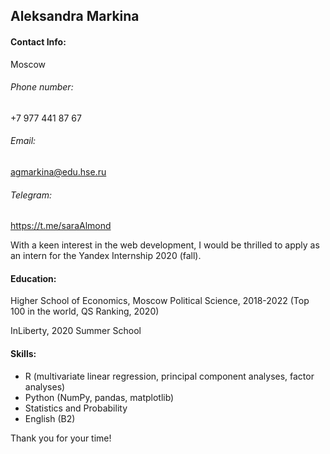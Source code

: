 ## Aleksandra Markina

#### Contact Info: 
Moscow
###### Phone number:
+7 977 441 87 67
###### Email: 
agmarkina@edu.hse.ru
###### Telegram:
https://t.me/saraAlmond

With a keen interest in the web development, I would be thrilled to apply as an intern for the Yandex Internship 2020 (fall). 

#### Education:
Higher School of Economics, Moscow
Political Science, 2018-2022
(Top 100 in the world, QS Ranking, 2020)

InLiberty, 2020 Summer School

#### Skills:
* R (multivariate linear regression, principal component analyses, factor analyses)
* Python (NumPy, pandas, matplotlib)
* Statistics and Probability
* English (B2)

Thank you for your time!


